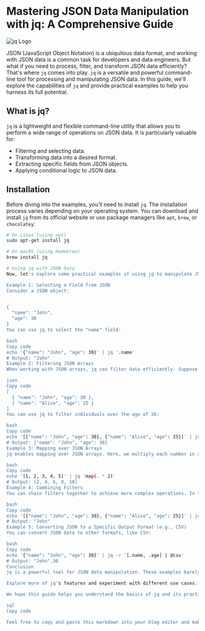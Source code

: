 # Mastering JSON Data Manipulation with jq: A Comprehensive Guide

![jq Logo](jq-logo.png)

JSON (JavaScript Object Notation) is a ubiquitous data format, and working with JSON data is a common task for developers and data engineers. But what if you need to process, filter, and transform JSON data efficiently? That's where `jq` comes into play. `jq` is a versatile and powerful command-line tool for processing and manipulating JSON data. In this guide, we'll explore the capabilities of `jq` and provide practical examples to help you harness its full potential.

## What is jq?

`jq` is a lightweight and flexible command-line utility that allows you to perform a wide range of operations on JSON data. It is particularly valuable for:

- Filtering and selecting data.
- Transforming data into a desired format.
- Extracting specific fields from JSON objects.
- Applying conditional logic to JSON data.

## Installation

Before diving into the examples, you'll need to install `jq`. The installation process varies depending on your operating system. You can download and install `jq` from its official website or use package managers like `apt`, `brew`, or `chocolatey`:

```bash
# On Linux (using apt)
sudo apt-get install jq

# On macOS (using Homebrew)
brew install jq

# Using jq with JSON Data
Now, let's explore some practical examples of using jq to manipulate JSON data.

Example 1: Selecting a Field from JSON
Consider a JSON object:


{
  "name": "John",
  "age": 30
}
You can use jq to select the "name" field:

bash
Copy code
echo '{"name": "John", "age": 30}' | jq '.name'
# Output: "John"
Example 2: Filtering JSON Arrays
When working with JSON arrays, jq can filter data efficiently. Suppose you have an array of people with names and ages:

json
Copy code
[
  { "name": "John", "age": 30 },
  { "name": "Alice", "age": 25 }
]
You can use jq to filter individuals over the age of 26:

bash
Copy code
echo '[{"name": "John", "age": 30}, {"name": "Alice", "age": 25}]' | jq '.[] | select(.age > 26)'
# Output: {"name": "John", "age": 30}
Example 3: Mapping over JSON Arrays
jq enables mapping over JSON arrays. Here, we multiply each number in an array by 2:

bash
Copy code
echo '[1, 2, 3, 4, 5]' | jq 'map(. * 2)'
# Output: [2, 4, 6, 8, 10]
Example 4: Combining Filters
You can chain filters together to achieve more complex operations. In this example, we select the name of individuals over 26 years old:

bash
Copy code
echo '[{"name": "John", "age": 30}, {"name": "Alice", "age": 25}]' | jq '.[] | select(.age > 26) | .name'
# Output: "John"
Example 5: Converting JSON to a Specific Output Format (e.g., CSV)
You can convert JSON data to other formats, like CSV:

bash
Copy code
echo '{"name": "John", "age": 30}' | jq -r '[.name, .age] | @csv'
# Output: "John",30
Conclusion
jq is a powerful tool for JSON data manipulation. These examples barely scratch the surface of its capabilities. Whether you need to filter data, extract specific information, or transform JSON into a different format, jq is a valuable addition to your toolkit. With its flexibility and ease of use, you can efficiently process JSON data and save time in your data manipulation tasks.

Explore more of jq's features and experiment with different use cases. As you become more proficient, you'll find it to be an invaluable asset in your JSON data manipulation toolbox.

We hope this guide helps you understand the basics of jq and its practical applications. Happy JSON data processing!

sql
Copy code

Feel free to copy and paste this markdown into your blog editor and make any further cust
